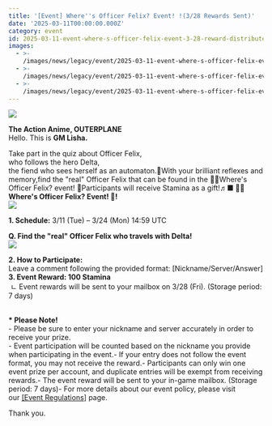 ```yaml
---
title: '[Event] Where''s Officer Felix? Event! !(3/28 Rewards Sent)'
date: '2025-03-11T00:00:00.000Z'
category: event
id: 2025-03-11-event-where-s-officer-felix-event-3-28-reward-distributed
images:
  - >-
    /images/news/legacy/event/2025-03-11-event-where-s-officer-felix-event-3-28-reward-distributed/cd4dacfe1bad4fc8ba3bb7e00bf0fea4.webp
  - >-
    /images/news/legacy/event/2025-03-11-event-where-s-officer-felix-event-3-28-reward-distributed/43df9ff40bfb4fb1857070e7be564a5a_002.webp
  - >-
    /images/news/legacy/event/2025-03-11-event-where-s-officer-felix-event-3-28-reward-distributed/bf7b70a0d4914875a854ebebf3415437.webp
---
```


![](/images/news/legacy/event/2025-03-11-event-where-s-officer-felix-event-3-28-reward-distributed/cd4dacfe1bad4fc8ba3bb7e00bf0fea4.webp)

**The Action Anime, OUTERPLANE**  
Hello. This is **GM Lisha.**  
  

Take part in the quiz about Officer Felix,  
who follows the hero Delta,  
the fiend who sees herself as an automaton.💝With your brilliant reflexes and memory,find the "real" Officer Felix that can be found in the 🐾💬Where's Officer Felix? event! 🐾Participants will receive Stamina as a gift!♬**■ 🐾💬Where's Officer Felix? Event! 🐾!**  
![](/images/news/legacy/event/2025-03-11-event-where-s-officer-felix-event-3-28-reward-distributed/43df9ff40bfb4fb1857070e7be564a5a_002.webp)  

**1\. Schedule:** 3/11 (Tue) – 3/24 (Mon) 14:59 UTC  
  
**Q. Find the "real" Officer Felix who travels with Delta!**  
![](/images/news/legacy/event/2025-03-11-event-where-s-officer-felix-event-3-28-reward-distributed/bf7b70a0d4914875a854ebebf3415437.webp)  
  
**2\. How to Participate:**  
Leave a comment following the provided format: \[Nickname/Server/Answer\]  
**3\. Event Reward: 100 Stamina**  
 ㄴ Event rewards will be sent to your mailbox on 3/28 (Fri). (Storage period: 7 days)

   
**\* Please Note!**  
\- Please be sure to enter your nickname and server accurately in order to receive your prize.  
\- Event participation will be counted based on the nickname you provide when participating in the event.- If your entry does not follow the event format, you may not receive the reward.- Participants can only win one event prize per account, and duplicate entries will be exempt from receiving rewards.- The event reward will be sent to your in-game mailbox. (Storage period: 7 days)- For more details about our event policy, please visit our [\[Event Regulations\]](https://common.game.onstove.com/terms/index?gameType=MOBILE&termsType=8&langCode=en) page.  
  
Thank you.
